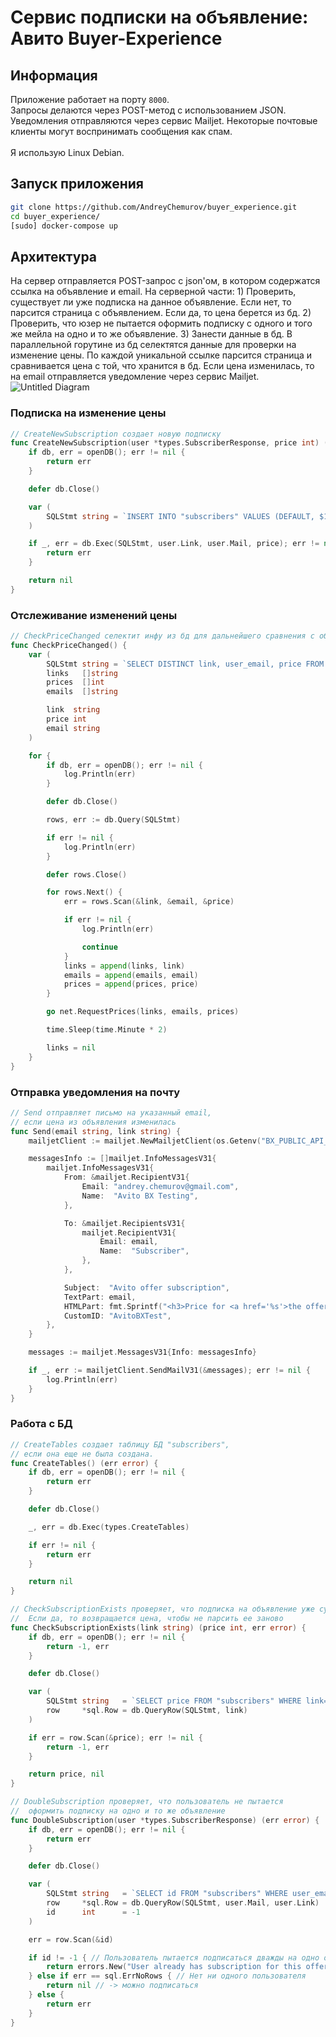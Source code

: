 # Сервис подписки на объявление: Авито Buyer-Experience

## Информация
Приложение работает на порту ```8000```. </br>
Запросы делаются через POST-метод с использованием JSON. </br>
Уведомления отправляются через сервис Mailjet. Некоторые почтовые клиенты могут воспринимать сообщения как спам. </br>
</br>
Я использую Linux Debian.

## Запуск приложения
```bash
git clone https://github.com/AndreyChemurov/buyer_experience.git
cd buyer_experience/
[sudo] docker-compose up
```

## Архитектура
На сервер отправляется POST-запрос с json'ом, в котором содержатся ссылка на объявление и email. На серверной части: 1) Проверить, существует ли уже подписка на данное объявление. Если нет, то парсится страница с объявлением. Если да, то цена берется из бд. 2) Проверить, что юзер не пытается оформить подписку с одного и того же мейла на одно и то же объявление. 3) Занести данные в бд. В параллельной горутине из бд селектятся данные для проверки на изменение цены. По каждой уникальной ссылке парсится страница и сравнивается цена с той, что хранится в бд. Если цена изменилась, то на email отправляется уведомление через сервис Mailjet. </br>
![Untitled Diagram](https://user-images.githubusercontent.com/58785926/94446925-ebb0be00-01b1-11eb-8191-13384ae6425b.jpg)

### Подписка на изменение цены
```go
// CreateNewSubscription создает новую подписку
func CreateNewSubscription(user *types.SubscriberResponse, price int) (err error) {
	if db, err = openDB(); err != nil {
		return err
	}

	defer db.Close()

	var (
		SQLStmt string = `INSERT INTO "subscribers" VALUES (DEFAULT, $1, $2, $3);`
	)

	if _, err = db.Exec(SQLStmt, user.Link, user.Mail, price); err != nil {
		return err
	}

	return nil
}
```
### Отслеживание изменений цены
```go
// CheckPriceChanged селектит инфу из бд для дальнейшего сравнения с объявлением на Авито
func CheckPriceChanged() {
	var (
		SQLStmt string = `SELECT DISTINCT link, user_email, price FROM "subscribers";`
		links   []string
		prices  []int
		emails  []string

		link  string
		price int
		email string
	)

	for {
		if db, err = openDB(); err != nil {
			log.Println(err)
		}

		defer db.Close()

		rows, err := db.Query(SQLStmt)

		if err != nil {
			log.Println(err)
		}

		defer rows.Close()

		for rows.Next() {
			err = rows.Scan(&link, &email, &price)

			if err != nil {
				log.Println(err)

				continue
			}
			links = append(links, link)
			emails = append(emails, email)
			prices = append(prices, price)
		}

		go net.RequestPrices(links, emails, prices)

		time.Sleep(time.Minute * 2)

		links = nil
	}
}
```
### Отправка уведомления на почту
```go
// Send отправляет письмо на указанный email,
// если цена из объявления изменилась
func Send(email string, link string) {
	mailjetClient := mailjet.NewMailjetClient(os.Getenv("BX_PUBLIC_API_KEY"), os.Getenv("BX_PRIVATE_API_KEY"))

	messagesInfo := []mailjet.InfoMessagesV31{
		mailjet.InfoMessagesV31{
			From: &mailjet.RecipientV31{
				Email: "andrey.chemurov@gmail.com",
				Name:  "Avito BX Testing",
			},

			To: &mailjet.RecipientsV31{
				mailjet.RecipientV31{
					Email: email,
					Name:  "Subscriber",
				},
			},

			Subject:  "Avito offer subscription",
			TextPart: email,
			HTMLPart: fmt.Sprintf("<h3>Price for <a href='%s'>the offer</a> has just changed. Check it!</h3>", link),
			CustomID: "AvitoBXTest",
		},
	}

	messages := mailjet.MessagesV31{Info: messagesInfo}

	if _, err := mailjetClient.SendMailV31(&messages); err != nil {
		log.Println(err)
	}
}
```
### Работа с БД
```go
// CreateTables создает таблицу БД "subscribers",
// если она еще не была создана.
func CreateTables() (err error) {
	if db, err = openDB(); err != nil {
		return err
	}

	defer db.Close()

	_, err = db.Exec(types.CreateTables)

	if err != nil {
		return err
	}

	return nil
}

// CheckSubscriptionExists проверяет, что подписка на объявление уже существует.
//	Если да, то возвращается цена, чтобы не парсить ее заново
func CheckSubscriptionExists(link string) (price int, err error) {
	if db, err = openDB(); err != nil {
		return -1, err
	}

	defer db.Close()

	var (
		SQLStmt string   = `SELECT price FROM "subscribers" WHERE link=$1;`
		row     *sql.Row = db.QueryRow(SQLStmt, link)
	)

	if err = row.Scan(&price); err != nil {
		return -1, err
	}

	return price, nil
}

// DoubleSubscription проверяет, что пользователь не пытается
//	оформить подписку на одно и то же объявление
func DoubleSubscription(user *types.SubscriberResponse) (err error) {
	if db, err = openDB(); err != nil {
		return err
	}

	defer db.Close()

	var (
		SQLStmt string   = `SELECT id FROM "subscribers" WHERE user_email=$1 AND link=$2;`
		row     *sql.Row = db.QueryRow(SQLStmt, user.Mail, user.Link)
		id      int      = -1
	)

	err = row.Scan(&id)

	if id != -1 { // Пользователь пытается подписаться дважды на одно объявление
		return errors.New("User already has subscription for this offer")
	} else if err == sql.ErrNoRows { // Нет ни одного пользователя
		return nil // -> можно подписаться
	} else {
		return err
	}
}
```
